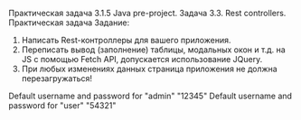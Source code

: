 Практическая задача 3.1.5 Java pre-project. 
Задача 3.3. Rest controllers.
Практическая задача
Задание:
1. Написать Rest-контроллеры для вашего приложения.
2. Переписать вывод (заполнение) таблицы, модальных окон и т.д. на JS c помощью Fetch API, допускается использование JQuery.
3. При любых изменениях данных страница приложения не должна перезагружаться!
   
Default username and password for "admin" "12345" Default username and password for "user" "54321"
